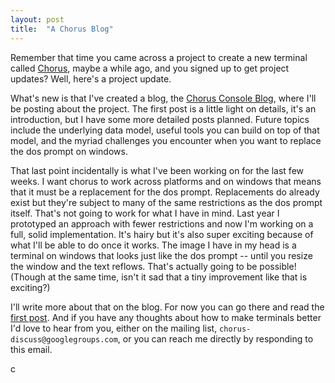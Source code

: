 ```yaml
---
layout: post
title:  "A Chorus Blog"
---
```


Remember that time you came across a project to create a new terminal called [Chorus](http://c7n.p5r.org/chorus), maybe a while ago, and you signed up to get project updates? Well, here's a project update.

What's new is that I've created a blog, the [Chorus Console Blog](http://t.undra.org/chorus/blog/), where I'll be posting about the project. The first post is a little light on details, it's an introduction, but I have some more detailed posts planned. Future topics include the underlying data model, useful tools you can build on top of that model, and the myriad challenges you encounter when you want to replace the dos prompt on windows.

That last point incidentally is what I've been working on for the last few weeks. I want chorus to work across platforms and on windows that means that it must be a replacement for the dos prompt. Replacements do already exist but they're subject to many of the same restrictions as the dos prompt itself. That's not going to work for what I have in mind. Last year I prototyped an approach with fewer restrictions and now I'm working on a full, solid implementation. It's hairy but it's also super exciting because of what I'll be able to do once it works. The image I have in my head is a terminal on windows that looks just like the dos prompt -- until you resize the window and the text reflows. That's actually going to be possible! (Though at the same time, isn't it sad that a tiny improvement like that is exciting?)

I'll write more about that on the blog. For now you can go there and read the [first post](http://t.undra.org/chorus/blog/2015/12/07/chorus-a-new-kind-of-terminal/). And if you have any thoughts about how to make terminals better I'd love to hear from you, either on the mailing list, `chorus-discuss@googlegroups.com`, or you can reach me directly by responding to this email.


c
